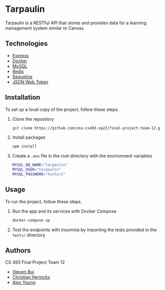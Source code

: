 <!-- PROJECT -->
# Tarpaulin

Tarpaulin is a RESTful API that stores and provides data for a learning management system similar to Canvas. 



<!-- TECHNOLOGIES -->
## Technologies

* [Express](https://expressjs.com/)
* [Docker](https://www.docker.com/)
* [MySQL](https://www.mysql.com/)
* [Redis](https://redis.io/)
* [Sequelize](https://sequelize.org/)
* [JSON Web Token](https://jwt.io/)



<!-- INSTALLATION -->
## Installation

To set up a local copy of the project, follow these steps.

1. Clone the repository
   ```sh
   git clone https://github.com/osu-cs493-sp22/final-project-team-12.git
   ```
2. Install packages
   ```sh
   npm install
   ```
3. Create a `.env` file in the root directory with the environment variables
   ```sh
   MYSQL_DB_NAME="tarpaulin"
   MYSQL_USER="tarpaulin"
   MYSQL_PASSWORD="hunter2"
   ```



<!-- USAGE -->
## Usage

To run the project, follow these steps.

1. Run the app and its services with Docker Compose
   ```sh
   docker-compose up
   ```
2. Test the endpoints with Insomnia by importing the tests provided in the `tests/` directory



<!-- AUTHORS -->
## Authors

CS 493 Final Project Team 12

* [Steven Bui](https://github.com/buistvn)
* [Christian Herinckx](https://github.com/cherinckx14)
* [Alex Young](https://github.com/axyoung)
